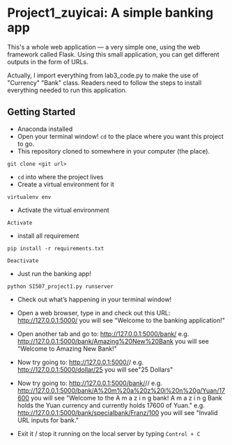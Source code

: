 # Project1_zuyicai: A simple banking app

This's a whole web application — a very simple one, using the web framework called Flask. Using this small application, you can get different outputs in the form of URLs.

Actually, I import everything from lab3_code.py to make the use of "Currency"  "Bank" class. Readers need to follow the steps to install everything needed to run this application.

## Getting Started

* Anaconda installed
* Open your terminal window! `cd` to the place where you want this project to go.
* This repository cloned to somewhere in your computer (the place).
```
git clone <git url>
```
* `cd` into where the project lives
* Create a virtual environment for it
```
virtualenv env
```
* Activate the virtual environment
```
Activate
```
* install all requirement
```
pip install -r requirements.txt
```
```
Deactivate
```
* Just run the banking app!
```
python SI507_project1.py runserver
```
* Check out what’s happening in your terminal window!
* Open a web browser, type in and check out this URL:
http://127.0.0.1:5000/
you will see "Welcome to the banking application!"

* Open another tab and go to:
http://127.0.0.1:5000/bank/<name>
e.g. http://127.0.0.1:5000/bank/Amazing%20New%20Bank you will see "Welcome to Amazing New Bank!"

* Now try going to:
http://127.0.0.1:5000/<currency>/<amt>
e.g. http://127.0.0.1:5000/dollar/25 you will see"25 Dollars"

* Now try going to:
http://127.0.0.1:5000/bank/<name>/<currency>/<value>
e.g. http://127.0.0.1:5000/bank/A%20m%20a%20z%20i%20n%20g/Yuan/17600 you will see "Welcome to the A m a z i n g bank! A m a z i n g Bank holds the Yuan currency and currently holds 17600 of Yuan."
e.g. http://127.0.0.1:5000/bank/specialbank/Franz/100 you will see "Invalid URL inputs for bank."

* Exit it / stop it running on the local server by typing `Control + C`

